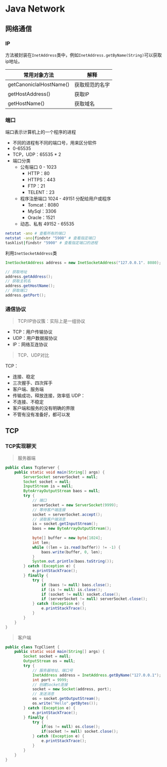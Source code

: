 # Java Network

## 网络通信

### IP

方法被封装在`InetAddress`类中，例如`InetAddress.getByName(String)`可以获取ip地址。

|常用对象方法|解释|
|---|---|
|getCanoniclalHostName()|获取规范的名字|
|getHostAddress()|获取IP|
|getHostName()|获取域名|

### 端口

端口表示计算机上的一个程序的进程
- 不同的进程有不同的端口号，用来区分软件
- 0-65535
- TCP，UDP：65535 * 2
- 端口分类
	- 公有端口 0 - 1023
		- HTTP：80
		- HTTPS：443
		- FTP：21
		- TELENT：23
	- 程序注册端口 1024 - 49151 分配给用户或程序
		- Tomcat：8080
		- MySql：3306
		- Oracle：1521
	- 动态、私有 49152 - 65535

```bash
netstat -ano # 查看所有的端口
netstat -ano|findstr "5900" # 查看指定端口
tasklist|findstr "5900" # 查看指定端口的进程
```

利用`InetSocketAddress`类

```java
InetSocketAddress address = new InetSocketAddress("127.0.0.1". 8080);

// 获取地址
address.getAddress();
// 获取主机名
address.getHostName();
// 获取端口
address.getPort();
```

### 通信协议

> TCP/IP协议簇：实际上是一组协议

- TCP：用户传输协议
- UDP：用户数据报协议
- IP：网络互连协议

> TCP、UDP对比

TCP：
- 连接、稳定
- 三次握手、四次挥手
- 客户端、服务端
- 传输成功，释放连接，效率低
UDP：
- 不连接、不稳定
- 客户端和服务的没有明确的界限
- 不管有没有准备好，都可以发

## TCP

### TCP实现聊天

> 服务器端

```java
public class TcpServer {  
    public static void main(String[] args) {  
        ServerSocket serverSocket = null;  
        Socket socket = null;  
        InputStream is = null;  
        ByteArrayOutputStream baos = null;  
        try {  
            // 端口  
            serverSocket = new ServerSocket(9999);  
            // 等待客户端连接  
            socket = serverSocket.accept();  
            // 读取客户端消息  
            is = socket.getInputStream();  
            baos = new ByteArrayOutputStream();  
  
            byte[] buffer = new byte[1024];  
            int len;  
            while ((len = is.read(buffer)) != -1) {  
                baos.write(buffer, 0, len);  
            }  
            System.out.println(baos.toString());  
        } catch (Exception e) {  
            e.printStackTrace();  
        } finally {  
            try {  
                if (baos != null) baos.close();  
                if (is != null) is.close();  
                if (socket != null) socket.close();  
                if (serverSocket != null) serverSocket.close();  
            } catch (Exception e) {  
                e.printStackTrace();  
            }  
        }  
    }  
}
```

> 客户端

```java
public class TcpClient {  
    public static void main(String[] args) {  
        Socket socket = null;  
        OutputStream os = null;  
        try {  
            // 服务器地址、端口号  
            InetAddress address = InetAddress.getByName("127.0.0.1");  
            int port = 9999;  
            // 创建Socket连接  
            socket = new Socket(address, port);  
            // 发送消息  
            os = socket.getOutputStream();  
            os.write("Hello".getBytes());  
        } catch (Exception e) {  
            e.printStackTrace();  
        } finally {  
            try {  
                if(os != null) os.close();  
                if(socket != null) socket.close();  
            } catch (Exception e) {  
                e.printStackTrace();  
            }  
        }  
    }  
}
```